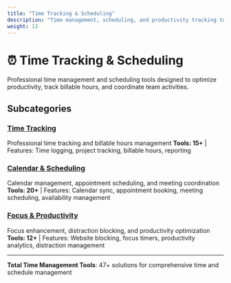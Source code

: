 ```yaml
---
title: "Time Tracking & Scheduling"
description: "Time management, scheduling, and productivity tracking tools"
weight: 12
---
```


# ⏰ Time Tracking & Scheduling

Professional time management and scheduling tools designed to optimize productivity, track billable hours, and coordinate team activities.

## Subcategories

### [Time Tracking](/categories/time-tracking-scheduling/time-tracking/)
Professional time tracking and billable hours management
**Tools: 15+** | Features: Time logging, project tracking, billable hours, reporting

### [Calendar & Scheduling](/categories/time-tracking-scheduling/calendar-scheduling/)
Calendar management, appointment scheduling, and meeting coordination
**Tools: 20+** | Features: Calendar sync, appointment booking, meeting scheduling, availability management

### [Focus & Productivity](/categories/time-tracking-scheduling/focus-productivity/)
Focus enhancement, distraction blocking, and productivity optimization
**Tools: 12+** | Features: Website blocking, focus timers, productivity analytics, distraction management

---

**Total Time Management Tools**: 47+ solutions for comprehensive time and schedule management